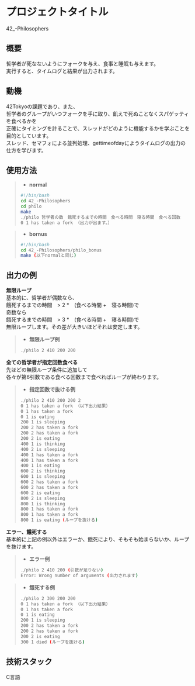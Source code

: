# プロジェクトタイトル

42_-Philosophers

## 概要

哲学者が死なないようにフォークを与え、食事と睡眠も与えます。  
実行すると、タイムログと結果が出力されます。


## 動機

42Tokyoの課題であり、また、  
哲学者のグループがいつフォークを手に取り、飢えで死ぬことなくスパゲッティを食べるかを  
正確にタイミングを計ることで、スレッドがどのように機能するかを学ぶことを目的としています。  
スレッド、セマフォによる並列処理、gettimeofdayにようタイムログの出力の仕方を学びます。

## 使用方法

> - **normal**
> ```bash php
> #!/bin/bash
> cd 42_-Philosophers
> cd philo
> make
> ./philo 哲学者の数　餓死するまでの時間　食べる時間　寝る時間　食べる回数
> 0 1 has taken a fork （出力が出ます。）
> ```

> - **bornus**
> ```bash php
> #!/bin/bash
> cd 42_-Philosophers/philo_bonus
> make (以下normalと同じ)

## 出力の例

**無限ループ**  
基本的に、哲学者が偶数なら、  
餓死するまでの時間　> 2 *　(食べる時間 +　寝る時間)で  
奇数なら<br>
餓死するまでの時間　> 3 *　(食べる時間 +　寝る時間)で  
無限ループします。その差が大きいほどそれは安定します。  

> - **無限ループ例**
> ```bash php  
> ./philo 2 410 200 200
> ```

**全ての哲学者が指定回数食べる**  
先ほどの無限ループ条件に追加して  
各々が第6引数である食べる回数まで食べればループが終わります。  

> - **指定回数で抜ける例**
> ```bash php  
> ./philo 2 410 200 200 2
> 0 1 has taken a fork （以下出力結果）
> 0 1 has taken a fork
> 0 1 is eating
> 200 1 is sleeping
> 200 2 has taken a fork
> 200 2 has taken a fork
> 200 2 is eating
> 400 1 is thinking
> 400 2 is sleeping
> 400 1 has taken a fork
> 400 1 has taken a fork
> 400 1 is eating
> 600 2 is thinking
> 600 1 is sleeping
> 600 2 has taken a fork
> 600 2 has taken a fork
> 600 2 is eating
> 800 2 is sleeping
> 800 1 is thinking
> 800 1 has taken a fork
> 800 1 has taken a fork
> 800 1 is eating (ループを抜ける)
> ```

**エラー、餓死する**  
基本的に上記の例以外はエラーか、餓死により、そもそも始まらないか、ループを抜けます。

> - **エラー例**
> ```bash php  
> ./philo 2 410 200 (引数が足りない)
> Error: Wrong number of arguments (出力されます)
> ```

> - **餓死する例**
> ```bash php  
> ./philo 2 300 200 200
> 0 1 has taken a fork （以下出力結果）
> 0 1 has taken a fork
> 0 1 is eating
> 200 1 is sleeping
> 200 2 has taken a fork
> 200 2 has taken a fork
> 200 2 is eating
> 300 1 died (ループを抜ける)
> ```

## 技術スタック

C言語
